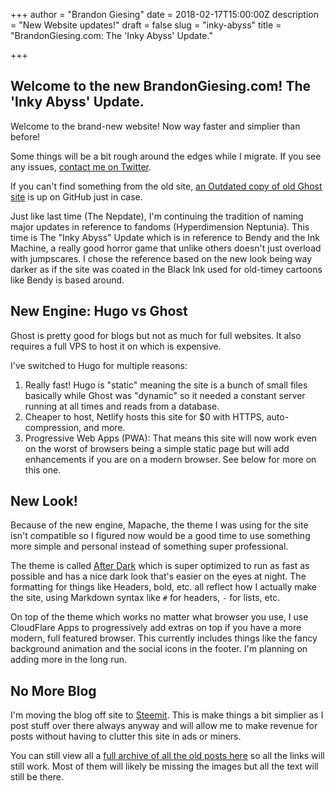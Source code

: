 +++
author = "Brandon Giesing"
date = 2018-02-17T15:00:00Z
description = "New Website updates!"
draft = false
slug = "inky-abyss"
title = "BrandonGiesing.com: The 'Inky Abyss' Update."

+++

## Welcome to the new BrandonGiesing.com! The 'Inky Abyss' Update.

Welcome to the brand-new website! Now way faster and simplier than before!

Some things will be a bit rough around the edges while I migrate. If you see any issues, [contact me on Twitter](https://twitter.com/BrandonGiesing).

If you can't find something from the old site, [an Outdated copy of old Ghost site](https://bgiesing.github.io/ghost-backup) is up on GitHub just in case.

Just like last time (The Nepdate), I'm continuing the tradition of naming major updates in reference to fandoms (Hyperdimension Neptunia). This time is The "Inky Abyss" Update which is in reference to Bendy and the Ink Machine, a really good horror game that unlike others doesn't just overload with jumpscares. I chose the reference based on the new look being way darker as if the site was coated in the Black Ink used for old-timey cartoons like Bendy is based around.

## New Engine: Hugo vs Ghost

Ghost is pretty good for blogs but not as much for full websites. It also requires a full VPS to host it on which is expensive.

I've switched to Hugo for multiple reasons:

1. Really fast! Hugo is "static" meaning the site is a bunch of small files basically while Ghost was "dynamic" so it needed a constant server running at all times and reads from a database.
2. Cheaper to host, Netlify hosts this site for $0 with HTTPS, auto-compression, and more.
3. Progressive Web Apps (PWA): That means this site will now work even on the worst of browsers being a simple static page but will add enhancements if you are on a modern browser. See below for more on this one.

## New Look!

Because of the new engine, Mapache, the theme I was using for the site isn't compatible so I figured now would be a good time to use something more simple and personal instead of something super professional.

The theme is called [After Dark](https://github.com/comfusion/after-dark) which is super optimized to run as fast as possible and has a nice dark look that's easier on the eyes at night. The formatting for things like Headers, bold, etc. all reflect how I actually make the site, using Markdown syntax like `#` for headers, `-` for lists, etc.

On top of the theme which works no matter what browser you use, I use CloudFlare Apps to progressively add extras on top if you have a more modern, full featured browser. This currently includes things like the fancy background animation and the social icons in the footer. I'm planning on adding more in the long run.

## No More Blog

I'm moving the blog off site to [Steemit](https://steemit.com/@brandongiesing). This is make things a bit simplier as I post stuff over there always anyway and will allow me to make revenue for posts without having to clutter this site in ads or miners.

You can still view all a [full archive of all the old posts here](/post/) so all the links will still work. Most of them will likely be missing the images but all the text will still be there.
